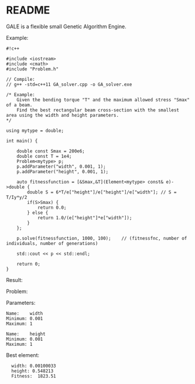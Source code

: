 # README #

GALE is a flexible small Genetic Algorithm Engine.

Example:


```
#!c++

#include <iostream>
#include <cmath>
#include "Problem.h"

// Compile:
// g++ -std=c++11 GA_solver.cpp -o GA_solver.exe

/* Example: 
	Given the bending torque "T" and the maximum allowed stress "Smax" of a beam.
	Find the best rectangular beam cross-section with the smallest area using the width and height parameters.
*/

using mytype = double;

int main() {

	double const Smax = 200e6;
	double const T = 1e4;
	Problem<mytype> p;
	p.addParameter("width", 0.001, 1);
	p.addParameter("height", 0.001, 1);

	auto fitnessfunction = [&Smax,&T](Element<mytype> const& e)->double {
		double S = 6*T/e["height"]/e["height"]/e["width"]; // S = T/Iy*y/2
		if(S>Smax) {
			return 0.0;
		} else {
			return 1.0/(e["height"]*e["width"]);
		}
	};

	p.solve(fitnessfunction, 1000, 100);	// (fitnessfnc, number of individuals, number of generations)

	std::cout << p << std::endl;

	return 0;
}
```


Result:

Problem:

  Parameters:

    Name:    width
    Minimum: 0.001
    Maximum: 1

    Name:    height
    Minimum: 0.001
    Maximum: 1

  Best element:

      width: 0.00100033
      height: 0.548213
      Fitness:  1823.51